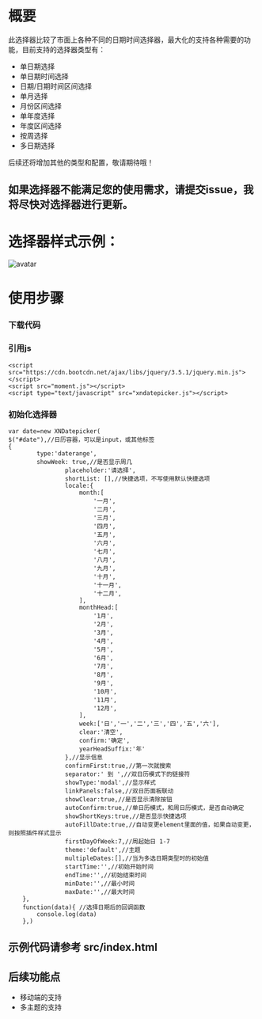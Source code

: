 # 概要
此选择器比较了市面上各种不同的日期时间选择器，最大化的支持各种需要的功能，目前支持的选择器类型有：
+ 单日期选择
+ 单日期时间选择
+ 日期/日期时间区间选择
+ 单月选择
+ 月份区间选择
+ 单年度选择
+ 年度区间选择
+ 按周选择
+ 多日期选择

后续还将增加其他的类型和配置，敬请期待哦！

## 如果选择器不能满足您的使用需求，请提交issue，我将尽快对选择器进行更新。

# 选择器样式示例：
![avatar](https://raw.githubusercontent.com/fanaiai/xndatepicker/main/img/%E4%BC%81%E4%B8%9A%E5%BE%AE%E4%BF%A1%E6%88%AA%E5%9B%BE_16098368986650.png)
# 使用步骤
### 下载代码
### 引用js
    <script src="https://cdn.bootcdn.net/ajax/libs/jquery/3.5.1/jquery.min.js"></script>
    <script src="moment.js"></script>
    <script type="text/javascript" src="xndatepicker.js"></script>
    
### 初始化选择器
    var date=new XNDatepicker(
    $("#date"),//日历容器，可以是input，或其他标签
    {
            type:'daterange',
            showWeek: true,//是否显示周几
                    placeholder:'请选择',
                    shortList: [],//快捷选项，不写使用默认快捷选项
                    locale:{
                        month:[
                            '一月',
                            '二月',
                            '三月',
                            '四月',
                            '五月',
                            '六月',
                            '七月',
                            '八月',
                            '九月',
                            '十月',
                            '十一月',
                            '十二月',
                        ],
                        monthHead:[
                            '1月',
                            '2月',
                            '3月',
                            '4月',
                            '5月',
                            '6月',
                            '7月',
                            '8月',
                            '9月',
                            '10月',
                            '11月',
                            '12月',
                        ],
                        week:['日','一','二','三','四','五','六'],
                        clear:'清空',
                        confirm:'确定',
                        yearHeadSuffix:'年'
                    },//显示信息
                    confirmFirst:true,//第一次就搜索
                    separator:' 到 ',//双日历模式下的链接符
                    showType:'modal',//显示样式
                    linkPanels:false,//双日历面板联动
                    showClear:true,//是否显示清除按钮
                    autoConfirm:true,//单日历模式，和周日历模式，是否自动确定
                    showShortKeys:true,//是否显示快捷选项
                    autoFillDate:true,//自动变更element里面的值，如果自动变更，则按照插件样式显示
                    firstDayOfWeek:7,//周起始日 1-7
                    theme:'default',//主题
                    multipleDates:[],//当为多选日期类型时的初始值
                    startTime:'',//初始开始时间
                    endTime:'',//初始结束时间
                    minDate:'',//最小时间
                    maxDate:'',//最大时间
        },
        function(data){ //选择日期后的回调函数
            console.log(data)
        },)
## 示例代码请参考 src/index.html
## 后续功能点
+ 移动端的支持
+ 多主题的支持
